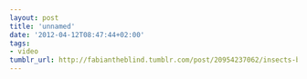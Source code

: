 ```yaml
---
layout: post
title: 'unnamed'
date: '2012-04-12T08:47:44+02:00'
tags:
- video
tumblr_url: http://fabiantheblind.tumblr.com/post/20954237062/insects-by-tor-even-mathisen-follow-me
---
```

